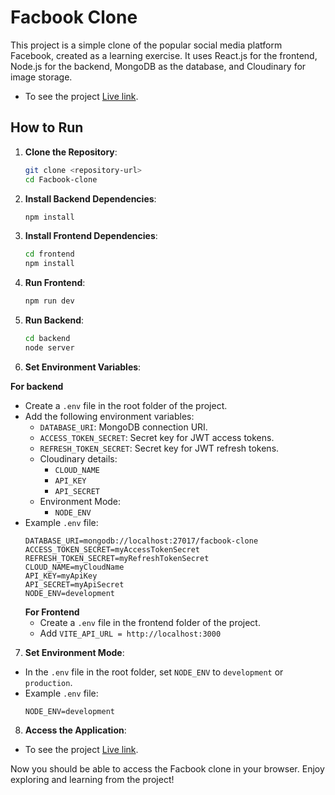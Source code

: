 # Facbook Clone

This project is a simple clone of the popular social media platform Facebook, created as a learning exercise. It uses React.js for the frontend, Node.js for the backend, MongoDB as the database, and Cloudinary for image storage.

- To see the project [Live link](https://face-book-social.netlify.app).

## How to Run

1. **Clone the Repository**: 
   ```bash
   git clone <repository-url>
   cd Facbook-clone

2. **Install Backend Dependencies**: 
   ```bash
   npm install

3. **Install Frontend Dependencies**: 
   ```bash
   cd frontend
   npm install


4. **Run Frontend**: 
   ```bash
   npm run dev

5. **Run Backend**: 
   ```bash
   cd backend
   node server

6. **Set Environment Variables**:

**For backend**
- Create a `.env` file in the root folder of the project.
- Add the following environment variables:
  - `DATABASE_URI`: MongoDB connection URI.
  - `ACCESS_TOKEN_SECRET`: Secret key for JWT access tokens.
  - `REFRESH_TOKEN_SECRET`: Secret key for JWT refresh tokens.
  - Cloudinary details:
    - `CLOUD_NAME`
    - `API_KEY`
    - `API_SECRET`
  - Environment Mode:
    - `NODE_ENV`
- Example `.env` file:
  ```
  DATABASE_URI=mongodb://localhost:27017/facbook-clone
  ACCESS_TOKEN_SECRET=myAccessTokenSecret
  REFRESH_TOKEN_SECRET=myRefreshTokenSecret
  CLOUD_NAME=myCloudName
  API_KEY=myApiKey
  API_SECRET=myApiSecret
  NODE_ENV=development
  ```
  **For Frontend**
  - Create a `.env` file in the frontend folder of the project.
  - Add  `VITE_API_URL = http://localhost:3000` 

7. **Set Environment Mode**:
- In the `.env` file in the root folder, set `NODE_ENV` to `development` or `production`.
- Example `.env` file:
  ```
  NODE_ENV=development
  ```

8. **Access the Application**:
- To see the project [Live link](https://face-book-social.netlify.app).

Now you should be able to access the Facbook clone in your browser. Enjoy exploring and learning from the project!
